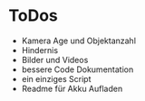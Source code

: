 # ToDos 
* Kamera Age und Objektanzahl
* Hindernis
* Bilder und Videos
* bessere Code Dokumentation 
* ein einziges Script 
* Readme für Akku Aufladen 
